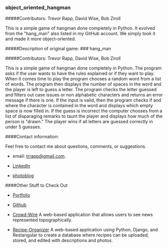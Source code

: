 ### object_oriented_hangman

#####Contributors: Trevor Rapp, David Wise, Bob Ziroll 

This is a simple game of hangman done completely in Python.  It evolved from the "hang_man" also listed in my GitHub account.  We simply took it and made it more object-oriented.

#####Description of original game: ### hang_man

#####Contributors: Trevor Rapp, David Wise, Bob Ziroll 

This is a simple game of hangman done completely in Python.  The program asks if the user wants to have the rules explained or if they want to play.  When it comes time to play the program chooses a random word from a list of words.  The program then displays the number of spaces in the word and the player is left to guess a letter.  The program checks the letter guessed and filters out case issues or non alphabetic characters and returns an error message if there is one.  If the input is valid, then the program checks if and where the character is contained in the word and displays which empty space is now filled in.  If the guess is incorrect the computer chooses from a list of disparaging remarks to taunt the player and displays how much of the person is "drawn." The player wins if all letters are guessed correctly in under 5 guesses.

####Contact information: 

Feel free to contact me about questions, comments, or suggestions.

* email: trrapp@gmail.com.  

* [LinkedIn](https://www.linkedin.com/pub/trevor-rapp/37/a10/42)

* [photoblog](trappphotography.wordpress.com)

####Other Stuff to Check Out

* [Portfolio](http://web-karma.org//)

* [Github](https://github.com/trrapp12)

* [Crowd-Wire](http://crowdwire.net//)
  A web-based application that allows users to see news represented topographically.

* [Recipe-Organizer](http://recipes.web-karma.org/#/recipes)
 A web-based application using Python, Django, and Restangular to create a database where recipes can be uploaded, stored, and edited with descriptions and photos. 









